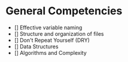 # General Competencies

- [] Effective variable naming
- [] Structure and organization of files
- [] Don't Repeat Yourself (DRY)
- [] Data Structures
- [] Algorithms and Complexity
